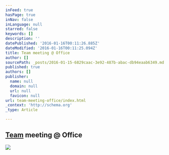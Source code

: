 ```yaml
---
inFeed: true
hasPage: true
inNav: false
inLanguage: null
starred: false
keywords: []
description: ''
datePublished: '2016-01-16T00:11:26.885Z'
dateModified: '2016-01-16T00:11:25.094Z'
title: Team meeting @ Office
author: []
sourcePath: _posts/2016-01-15-6829caac-3e92-487b-abac-db94eaab6349.md
published: true
authors: []
publisher:
  name: null
  domain: null
  url: null
  favicon: null
url: team-meeting-office/index.html
_context: 'http://schema.org'
_type: Article

---
```

## [Team][0] meeting @ Office
![](https://the-grid-user-content.s3-us-west-2.amazonaws.com/74ad95aa-5cba-4c05-92e9-de7515f45043.png)

[0]: null